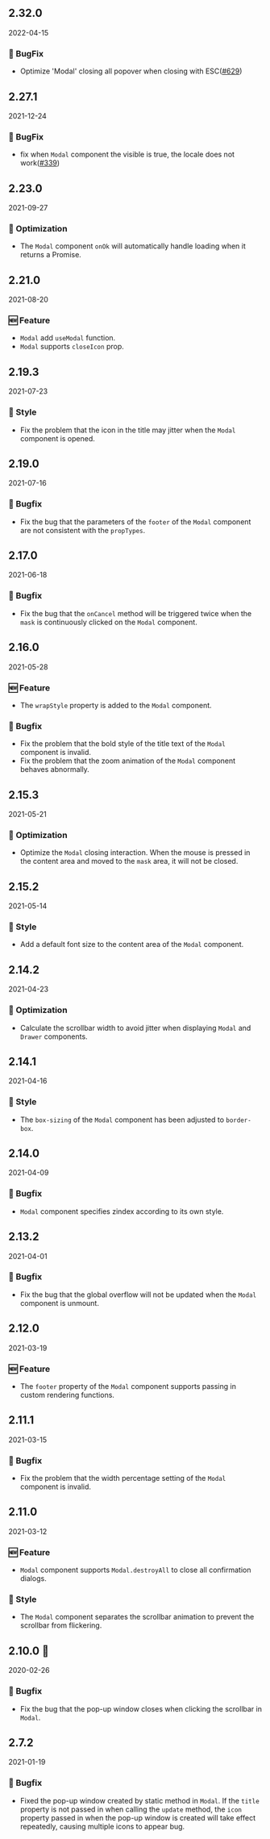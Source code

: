 ## 2.32.0

2022-04-15

### 🐛 BugFix

- Optimize 'Modal' closing all popover when closing with ESC([#629](https://github.com/arco-design/arco-design/pull/629))

## 2.27.1

2021-12-24

### 🐛 BugFix

- fix when `Modal` component  the visible is true, the locale does not work([#339](https://github.com/arco-design/arco-design/pull/339))

## 2.23.0

2021-09-27

### 💎 Optimization

- The `Modal` component `onOk` will automatically handle loading when it returns a Promise.

## 2.21.0

2021-08-20

### 🆕 Feature

- `Modal` add `useModal` function.
- `Modal` supports `closeIcon` prop.
## 2.19.3

2021-07-23

### 💅 Style

- Fix the problem that the icon in the title may jitter when the `Modal` component is opened.



## 2.19.0

2021-07-16

### 🐛 Bugfix

- Fix the bug that the parameters of the `footer` of the `Modal` component are not consistent with the `propTypes`.

## 2.17.0

2021-06-18

### 🐛 Bugfix

- Fix the bug that the `onCancel` method will be triggered twice when the `mask` is continuously clicked on the `Modal` component.

## 2.16.0

2021-05-28

### 🆕 Feature

- The `wrapStyle` property is added to the `Modal` component.

### 🐛 Bugfix

- Fix the problem that the bold style of the title text of the `Modal` component is invalid.
- Fix the problem that the zoom animation of the `Modal` component behaves abnormally.

## 2.15.3

2021-05-21

### 💎 Optimization

- Optimize the `Modal` closing interaction. When the mouse is pressed in the content area and moved to the `mask` area, it will not be closed.

## 2.15.2

2021-05-14

### 💅 Style

- Add a default font size to the content area of the `Modal` component.



## 2.14.2

2021-04-23

### 💎 Optimization

- Calculate the scrollbar width to avoid jitter when displaying `Modal` and `Drawer` components.



## 2.14.1

2021-04-16

### 💅 Style

- The `box-sizing` of the `Modal` component has been adjusted to `border-box`.

## 2.14.0

2021-04-09

### 🐛 Bugfix

- `Modal` component specifies zindex according to its own style.



## 2.13.2

2021-04-01

### 🐛 Bugfix

- Fix the bug that the global overflow will not be updated when the `Modal` component is unmount.

## 2.12.0

2021-03-19

### 🆕 Feature

- The `footer` property of the `Modal` component supports passing in custom rendering functions.



## 2.11.1

2021-03-15

### 🐛 Bugfix

- Fix the problem that the width percentage setting of the `Modal` component is invalid.



## 2.11.0

2021-03-12

### 🆕 Feature

- `Modal` component supports `Modal.destroyAll` to close all confirmation dialogs.

### 💅 Style

- The `Modal` component separates the scrollbar animation to prevent the scrollbar from flickering.



## 2.10.0 🏮

2020-02-26

### 🐛 Bugfix

- Fix the bug that the pop-up window closes when clicking the scrollbar in `Modal`.



## 2.7.2

2021-01-19

### 🐛 Bugfix

- Fixed the pop-up window created by static method in `Modal`. If the `title` property is not passed in when calling the `update` method, the `icon` property passed in when the pop-up window is created will take effect repeatedly, causing multiple icons to appear bug.

